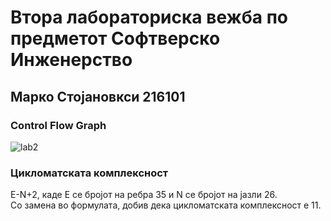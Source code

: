 # Втора лабораториска вежба по предметот Софтверско Инженерство
## Марко Стојановкси 216101
### Control Flow Graph

![lab2](https://github.com/Marko20002/SI_2023_lab2_216101/assets/102490651/42023b3d-2d03-4ee5-8703-88c53ce1100f)

### Цикломатската комплексност
Е-N+2, каде Е се бројот на ребра 35 и N се бројот на јазли 26.</br>
Со замена во формулата, добив дека цикломатската комплексност е 11.
